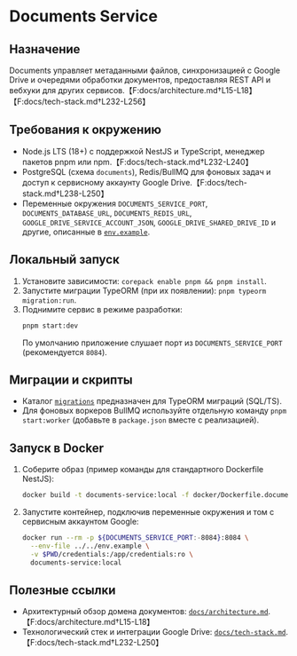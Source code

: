 # Documents Service

## Назначение
Documents управляет метаданными файлов, синхронизацией с Google Drive и очередями обработки документов, предоставляя REST API и вебхуки для других сервисов.【F:docs/architecture.md†L15-L18】【F:docs/tech-stack.md†L232-L256】

## Требования к окружению
- Node.js LTS (18+) с поддержкой NestJS и TypeScript, менеджер пакетов pnpm или npm.【F:docs/tech-stack.md†L232-L240】
- PostgreSQL (схема `documents`), Redis/BullMQ для фоновых задач и доступ к сервисному аккаунту Google Drive.【F:docs/tech-stack.md†L238-L250】
- Переменные окружения `DOCUMENTS_SERVICE_PORT`, `DOCUMENTS_DATABASE_URL`, `DOCUMENTS_REDIS_URL`, `GOOGLE_DRIVE_SERVICE_ACCOUNT_JSON`, `GOOGLE_DRIVE_SHARED_DRIVE_ID` и другие, описанные в [`env.example`](../../env.example).

## Локальный запуск
1. Установите зависимости: `corepack enable pnpm && pnpm install`.
2. Запустите миграции TypeORM (при их появлении): `pnpm typeorm migration:run`.
3. Поднимите сервис в режиме разработки:
   ```bash
   pnpm start:dev
   ```
   По умолчанию приложение слушает порт из `DOCUMENTS_SERVICE_PORT` (рекомендуется `8084`).

## Миграции и скрипты
- Каталог [`migrations`](migrations/) предназначен для TypeORM миграций (SQL/TS).
- Для фоновых воркеров BullMQ используйте отдельную команду `pnpm start:worker` (добавьте в `package.json` вместе с реализацией).

## Запуск в Docker
1. Соберите образ (пример команды для стандартного Dockerfile NestJS):
   ```bash
   docker build -t documents-service:local -f docker/Dockerfile.documents .
   ```
2. Запустите контейнер, подключив переменные окружения и том с сервисным аккаунтом Google:
   ```bash
   docker run --rm -p ${DOCUMENTS_SERVICE_PORT:-8084}:8084 \
     --env-file ../../env.example \
     -v $PWD/credentials:/app/credentials:ro \
     documents-service:local
   ```

## Полезные ссылки
- Архитектурный обзор домена документов: [`docs/architecture.md`](../../docs/architecture.md#1-общая-структура-сервисов).【F:docs/architecture.md†L15-L18】
- Технологический стек и интеграции Google Drive: [`docs/tech-stack.md`](../../docs/tech-stack.md#documents).【F:docs/tech-stack.md†L232-L250】
